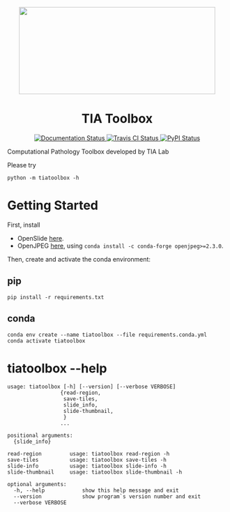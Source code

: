 <p align="center">
  <img width="450" height="200" src="https://warwick.ac.uk/fac/sci/dcs/research/tia/tiatoolbox/files/tialab_logo.png">
</p>
<h1 align="center">TIA Toolbox</h1>
<p align="center">
  <a href="https://tia-toolbox.readthedocs.io/en/latest/?badge=latest">
    <img src="https://readthedocs.org/projects/tia-toolbox/badge/?version=latest" alt="Documentation Status" />
  </a>
  <a href="https://travis-ci.org/TIA-Lab/tiatoolbox">
    <img src="https://travis-ci.org/TIA-Lab/tiatoolbox.svg?branch=master" alt="Travis CI Status" />
  </a>
  <a href="https://badge.fury.io/py/tiatoolbox">
    <img src="https://badge.fury.io/py/tiatoolbox.svg" alt="PyPI Status" />
  </a>
</p>

Computational Pathology Toolbox developed by TIA Lab

Please try

    python -m tiatoolbox -h

Getting Started
===============

First, install
- OpenSlide [here](https://openslide.org/download/).
- OpenJPEG [here](https://www.openjpeg.org/), using
`conda install -c conda-forge openjpeg>=2.3.0`.

Then, create and activate the conda environment:

pip
---

    pip install -r requirements.txt

conda
-----

    conda env create --name tiatoolbox --file requirements.conda.yml
    conda activate tiatoolbox

tiatoolbox --help
=================

    usage: tiatoolbox [-h] [--version] [--verbose VERBOSE]
                     {read-region,
                      save-tiles,
                      slide_info,
                      slide-thumbnail,
                      }
                     ...

    positional arguments:
      {slide_info}

    read-region         usage: tiatoolbox read-region -h
    save-tiles          usage: tiatoolbox save-tiles -h
    slide-info          usage: tiatoolbox slide-info -h
    slide-thumbnail     usage: tiatoolbox slide-thumbnail -h

    optional arguments:
      -h, --help            show this help message and exit
      --version             show program`s version number and exit
      --verbose VERBOSE
